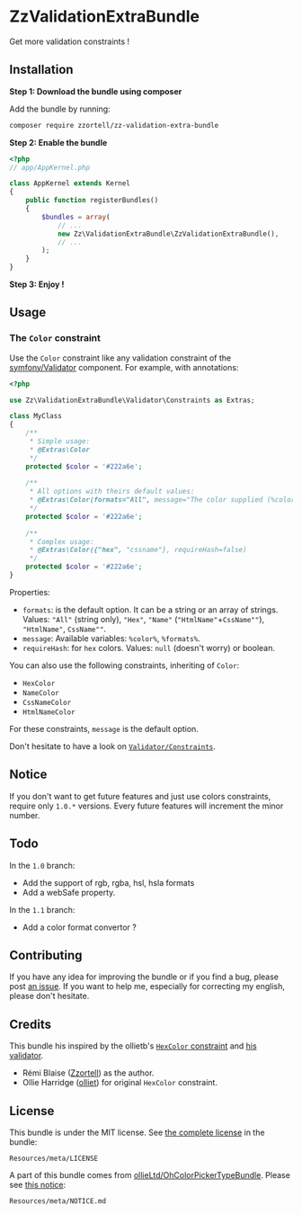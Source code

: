 ZzValidationExtraBundle
=======================

Get more validation constraints !

Installation
------------

**Step 1: Download the bundle using composer**

Add the bundle by running:

``` bash
composer require zzortell/zz-validation-extra-bundle
```

**Step 2: Enable the bundle**

``` php
<?php
// app/AppKernel.php

class AppKernel extends Kernel
{
	public function registerBundles()
	{
		$bundles = array(
			// ...
            new Zz\ValidationExtraBundle\ZzValidationExtraBundle(),
			// ...
		);
	}
}
```

**Step 3: Enjoy !**

Usage
-----

### The `Color` constraint

Use the `Color` constraint like any validation constraint of the [symfony/Validator](https://github.com/symfony/Validator) component.
For example, with annotations:
``` php
<?php

use Zz\ValidationExtraBundle\Validator\Constraints as Extras;

class MyClass
{
	/**
	 * Simple usage:
	 * @Extras\Color
	 */
	protected $color = '#222a6e';
	
	/**
	 * All options with theirs default values:
	 * @Extras\Color(formats="All", message="The color supplied (%color%) is invalid (for formats: %formats%).", requireHash=true)
	 */
	protected $color = '#222a6e';
	
	/**
	 * Complex usage:
	 * @Extras\Color({"hex", "cssname"}, requireHash=false)
	 */
	protected $color = '#222a6e';
}
```

Properties:
- `formats`: is the default option. It can be a string or an array of strings. Values: `"All"` (string only), `"Hex"`, `"Name"` (`"HtmlName"`+`CssName""`), `"HtmlName"`, `CssName""`.
- `message`: Available variables: `%color%`, `%formats%`.
- `requireHash`: for `hex` colors. Values: `null` (doesn't worry) or boolean.

You can also use the following constraints, inheriting of `Color`:
- `HexColor`
- `NameColor`
- `CssNameColor`
- `HtmlNameColor`

For these constraints, `message` is the default option.

Don't hesitate to have a look on [`Validator/Constraints`](https://github.com/Zzortell/ZzValidationExtraBundle/tree/master/Validator/Constraints).

Notice
------

If you don't want to get future features and just use colors constraints, require only `1.0.*` versions.
Every future features will increment the minor number.

Todo
----

In the `1.0` branch:
- Add the support of rgb, rgba, hsl, hsla formats
- Add a webSafe property.

In the `1.1` branch:
- Add a color format convertor ?

Contributing
------------

If you have any idea for improving the bundle or if you find a bug, please post [an issue](https://github.com/Zzortell/ZzValidationExtraBundle/issues/new).
If you want to help me, especially for correcting my english, please don't hesitate.

Credits
-------

This bundle his inspired by the ollietb's [`HexColor` constraint](https://github.com/ollieLtd/OhColorPickerTypeBundle/blob/master/Validator/Constraints/HexColor.php) and [his validator](https://github.com/ollieLtd/OhColorPickerTypeBundle/blob/master/Validator/Constraints/HexColorValidator.php).
* Rémi Blaise ([Zzortell](https://github.com/Zzortell)) as the author.
* Ollie Harridge ([olliet](https://github.com/ollietb)) for original `HexColor` constraint.

License
-------

This bundle is under the MIT license. See [the complete license](https://github.com/Zzortell/ZzValidationExtraBundle/tree/master/Resources/meta/LICENSE) in the bundle:

    Resources/meta/LICENSE

A part of this bundle comes from [ollieLtd/OhColorPickerTypeBundle](https://github.com/ollieLtd/OhColorPickerTypeBundle). Please see [this notice](https://github.com/Zzortell/ZzValidationExtraBundle/tree/master/Resources/meta/NOTICE.md):

    Resources/meta/NOTICE.md
